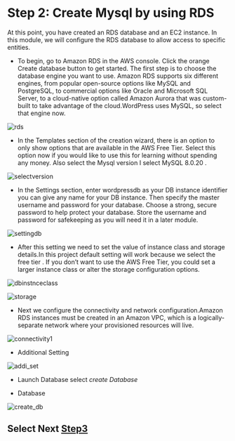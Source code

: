 # Step 2: Create Mysql by using RDS

At this point, you have created an RDS database and an EC2 instance. In this module, we will configure the RDS database to allow access to specific entities.
- To begin, go to Amazon RDS in the AWS console. Click the orange Create database button to get started.
The first step is to choose the database engine you want to use. Amazon RDS supports six different engines, from popular open-source options like MySQL and PostgreSQL, to commercial options like Oracle and Microsoft SQL Server,
to a cloud-native option called Amazon Aurora that was custom-built to take advantage of the cloud.WordPress uses MySQL, so select that engine now.

![rds](https://user-images.githubusercontent.com/60148173/120688555-d0285080-c4c0-11eb-9c54-2efdd572db3d.PNG)

- In the Templates section of the creation wizard, there is an option to only show options that are available in the AWS Free Tier. 
Select this option now if you would like to use this for learning without spending any money. Also select the Mysql version I select MySQL 8.0.20 .

![selectversion](https://user-images.githubusercontent.com/60148173/120689425-b76c6a80-c4c1-11eb-8688-2235a7bde966.PNG)

- In the Settings section, enter wordpressdb as your DB instance identifier you can give any name for your DB instance. Then specify the master username and password for your database. Choose a strong, secure password to help protect your database. 
Store the username and password for safekeeping as you will need it in a later module.

![settingdb](https://user-images.githubusercontent.com/60148173/120689992-56916200-c4c2-11eb-80ef-82017c711806.PNG)

- After this setting we need to set the value of instance class and storage details.In this project default setting will work because we select the free tier .
If you don’t want to use the AWS Free Tier, you could set a larger instance class or alter the storage configuration options.

![dbinstnceclass](https://user-images.githubusercontent.com/60148173/120690640-1a123600-c4c3-11eb-9d25-b2a268b397de.PNG)

![storage](https://user-images.githubusercontent.com/60148173/120690724-344c1400-c4c3-11eb-8b28-79f1a4cfe4e0.PNG)

- Next we configure the connectivity and network configuration.Amazon RDS instances must be created in an Amazon VPC, which is a logically-separate network where your provisioned resources will live.

![connectivity1](https://user-images.githubusercontent.com/60148173/120691029-9442ba80-c4c3-11eb-9226-04c5b063a5ee.PNG)

- Additional Setting

![addi_set](https://user-images.githubusercontent.com/60148173/120691134-b3d9e300-c4c3-11eb-838b-6d1ea317df13.PNG)

- Launch Database select *create Database*

- Database

![create_db](https://user-images.githubusercontent.com/60148173/120691455-1a5f0100-c4c4-11eb-8111-0ee4a85ee6d8.PNG)

## Select Next [Step3](configure_database.md)

